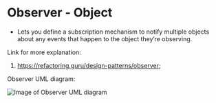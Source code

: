 # Observer - Object
  - Lets you define a subscription mechanism to notify multiple objects about any events that happen to the object they’re observing.


Link for more explanation:
1. https://refactoring.guru/design-patterns/observer;


Observer UML diagram:

![Image of Observer UML diagram](https://github.com/RomeroGabriel/OOP-DesignPatterns/blob/master/Behavioral/Observer/observer_pattern_uml_diagram.png)


